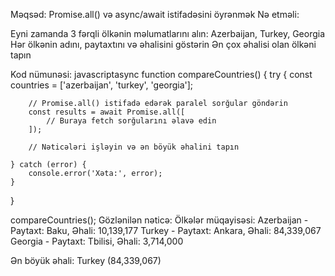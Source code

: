 Məqsəd: Promise.all() və async/await istifadəsini öyrənmək
Nə etməli:

Eyni zamanda 3 fərqli ölkənin məlumatlarını alın: Azerbaijan, Turkey, Georgia
Hər ölkənin adını, paytaxtını və əhalisini göstərin
Ən çox əhalisi olan ölkəni tapın

Kod nümunəsi:
javascriptasync function compareCountries() {
    try {
        const countries = ['azerbaijan', 'turkey', 'georgia'];
        
        // Promise.all() istifadə edərək paralel sorğular göndərin
        const results = await Promise.all([
            // Buraya fetch sorğularını əlavə edin
        ]);
        
        // Nəticələri işləyin və ən böyük əhalini tapın
        
    } catch (error) {
        console.error('Xəta:', error);
    }
}

compareCountries();
Gözlənilən nəticə:
Ölkələr müqayisəsi:
Azerbaijan - Paytaxt: Baku, Əhali: 10,139,177
Turkey - Paytaxt: Ankara, Əhali: 84,339,067
Georgia - Paytaxt: Tbilisi, Əhali: 3,714,000

Ən böyük əhali: Turkey (84,339,067)